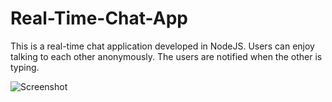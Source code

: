 # Real-Time-Chat-App
This is a real-time chat application developed in NodeJS.
Users can enjoy talking to each other anonymously.
The users are notified when the other is typing.

![Screenshot](https://image.ibb.co/n40DM5/Chat_app.png)

